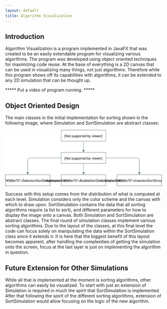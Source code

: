 ```yaml
---
layout: default
title: Algorithm Visualization
---
```


## Introduction

Algorithm Visualization is a program implemented in JavaFX that was created
to be an easily extendable program for visualizing various algorithms. The
program was developed using object oriented techniques for maximizing code
reuse. At the base of everything is a 2D canvas that can be used in
visualizing many things, not just algorithms. Therefore while this program
shows off its capabilities with algorithms, it can be extended to any
2D simulation that can be thought up.

***** Put a video of program running. *****

## Object Oriented Design

The main classes in the initial implementation for sorting shown in the
following image, where Simulation and SortSimulation are abstract classes:

<div align="row">
    <img class="img-responsive" src="./img/av_design.svg">
</div>

Success with this setup comes from the distribution of what is computed at
each level. Simulation considers only the color scheme and the canvas with
which to draw upon. SortSimulation contains the data that all sorting
algorithms require (a list to sort), and different parameters for how to
display the image onto a canvas. Both Simulation and SortSimulation are
abstract classes. The final round of simulation classes implement various
sorting algorithms. Due to the layout of the classes, at this final level
the code can focus solely on manipulating the data within the SortSimulation
class since it extends it. It is here that the biggest benefit of this
layout becomes apparent, after handling the complexities of getting the
simulation onto the screen, focus at the last layer is just on implementing
the algorithm in question.

## Future Extension for Other Simulations

While all that is implemented at the moment is sorting algorithms, other
algorithms can easily be visualized. To start with just an extension of
Simulation is required in much the spirit that SortSimulation is
implemented. After that following the spirit of the different sorting
algorithms, extension of SortSimulation would allow focusing on the
logic of the new algorithm.
